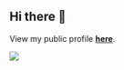 ## Hi there 👋

View my public profile [**here**](https://github.com/krishnams0ni).
 
![](https://github-readme-streak-stats.herokuapp.com/?user=krishnams0ni-pvt&theme=github_dark&count_private=true)

<!--
**krishnams0ni-pvt/krishnams0ni-pvt** is a ✨ _special_ ✨ repository because its `README.md` (this file) appears on your GitHub profile.

Here are some ideas to get you started:

- 🔭 I’m currently working on ...
- 🌱 I’m currently learning ...
- 👯 I’m looking to collaborate on ...
- 🤔 I’m looking for help with ...
- 💬 Ask me about ...
- 📫 How to reach me: ...
- 😄 Pronouns: ...
- ⚡ Fun fact: ...
-->
